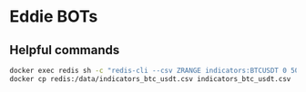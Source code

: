 # Eddie BOTs

## Helpful commands


```bash
docker exec redis sh -c "redis-cli --csv ZRANGE indicators:BTCUSDT 0 500 REV > /data/indicators_btc_usdt.csv"
docker cp redis:/data/indicators_btc_usdt.csv indicators_btc_usdt.csv
```
